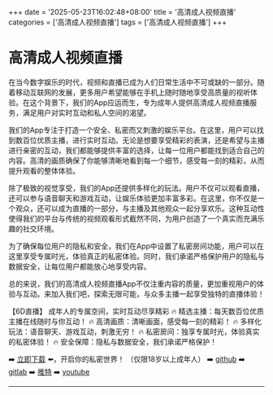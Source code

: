 +++
date = '2025-05-23T16:02:48+08:00'
title = '高清成人视频直播'
categories = ['高清成人视频直播']
tags = ['高清成人视频直播']
+++

# 高清成人视频直播

在当今数字娱乐的时代，视频和直播已成为人们日常生活中不可或缺的一部分。随着移动互联网的发展，更多用户希望能够在手机上随时随地享受高质量的视听体验。在这个背景下，我们的App应运而生，专为成年人提供高清成人视频直播服务，满足用户对实时互动和私人空间的渴望。

我们的App专注于打造一个安全、私密而又刺激的娱乐平台。在这里，用户可以找到数百位优质主播，进行实时互动。无论是想要享受精彩的表演，还是希望与主播进行亲密的互动，我们都能够提供丰富的选择，让每一位用户都能找到适合自己的内容。高清的画质确保了你能够清晰地看到每一个细节，感受每一刻的精彩，从而提升观看的整体体验。

除了极致的视觉享受，我们的App还提供多样化的玩法。用户不仅可以观看直播，还可以参与语音聊天和游戏互动，让娱乐体验更加丰富多彩。在这里，你不仅是一个观众，还可以成为直播的一部分，与主播及其他观众一起分享欢乐。这种互动性使得我们的平台与传统的视频观看形式截然不同，为用户创造了一个真实而充满乐趣的社交环境。

为了确保每位用户的隐私和安全，我们在App中设置了私密房间功能，用户可以在这里享受专属时光，体验真正的私密体验。同时，我们承诺严格保护用户的隐私与数据安全，让每位用户都能放心地享受内容。

总的来说，我们的高清成人视频直播App不仅注重内容的质量，更加重视用户的体验与互动。来加入我们吧，探索无限可能，与众多主播一起享受独特的直播体验！

【6D直播】
成年人的专属空间，实时互动尽享精彩
🔥 精选主播：每天数百位优质主播在线随时与你互动！
🔥 高清画质：清晰画面，感受每一刻的精彩！
🔥 多样化玩法：语音聊天、游戏互动，刺激无穷！
🔥 私密房间：独享专属时光，体验真实的私密体验！
🔥 安全保障：隐私与数据安全，我们承诺严格保护！

➡️ [立即下载](https://down123.s3.ap-east-1.amazonaws.com/down/down.html?channelCode=blog) ⬅️，开启你的私密世界！
（仅限18岁以上成年人）
➡️ [github](https://aldult-live.github.io/)
➡️ [gitlab](https://seo-09598d.gitlab.io/)
➡️ [推特](https://x.com/wegame33)
➡️ [youtube](https://www.youtube.com/@6Dlive)

---
